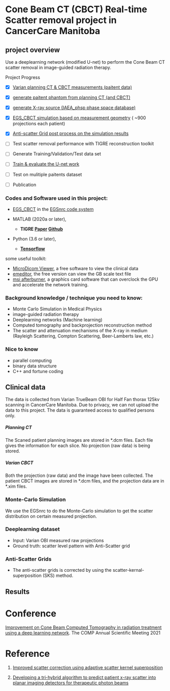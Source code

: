 # Cone Beam CT (CBCT) Real-time Scatter removal project in CancerCare Manitoba

## project overview
Use a deeplearning network (modified U-net) to perform the Cone Beam CT scatter removal in image-guided radiation therapy.

Project Progress

 - [x]  [Varian planning CT & CBCT measurements (paitent data)](example_data/README.md)
 - [x]  [generate paitent phantom from planning CT (and CBCT)](gen_egsphant/README.md)
 - [x]  [generate X-ray source (IAEA_phsp phase space database)](IAEA_phsp/README.md)
 - [x]  [EGS_CBCT simulation based on measurement geometry](CBCT_simu/README.md) ( ~900 projections each patient)
 - [x]  [Anti-scatter Grid post process on the simulation results](ASG/README.md)
 - [ ]  Test scatter removal performance with TIGRE reconstruction toolkit
 - [ ]  Generate Training/Validation/Test data set
 - [ ]  [Train & evaluate the U-net work](U-net/README.md)
 - [ ]  Test on mulitiple paitents dataset
 - [ ]  Publication


### Codes and Software used in this project: 
* [EGS_CBCT](https://nrc-cnrc.github.io/EGSnrc/doc/pirs898/egs_cbct.html) in the [EGSnrc code system](https://nrc-cnrc.github.io/EGSnrc/)

* MATLAB (2020a or later), 

    - **TIGRE [Paper](https://iopscience.iop.org/article/10.1088/2057-1976/2/5/055010) [Github](https://github.com/CERN/TIGRE)**

* Python (3.6 or later), 
    - **[Tensorflow](https://www.tensorflow.org/)**

some useful toolkit: 

* [MicroDicom Viewer](https://www.microdicom.com/downloads.html), a free software to view the clinical data
* [emeditor](https://www.emeditor.com/text-editor-features/history/emeditor-free/), the free version can view the GB scale text file
* [msi afterburner](https://www.msi.com/Landing/afterburner/graphics-cards), a graphics card software that can overclock the GPU and accelerate the network training. 



### Background knowledge / technique you need to know: 
- Monte Carlo Simulation in Medical Physics
- image-guided radiation therapy
- Deeplearning networks (Machine learning)
- Computed tomography and backprojection reconstruction method
- The scatter and attenuation mechanisms of the X-ray in medium (Rayleigh Scattering, Compton Scattering, Beer-Lamberts law, etc.)

### Nice to know
- parallel computing
- binary data structure
- C++ and fortune coding


## Clinical data

The data is collected from Varian TrueBeam OBI for Half Fan thorax 125kv scanning in CancerCare Manitoba. Due to privacy, we can not upload the data to this project.
The data is guaranteed access to qualified persons only.

##### Planning CT 
The Scaned patient planning images are stored in \*.dcm files. Each file gives the information for each slice. No projection (raw data) is being stored.

##### Varian CBCT 
Both the projection (raw data) and the image have been collected. The patient CBCT images are stored in \*.dcm files, and the projection data are in \*.xim files.

### Monte-Carlo Simulation

We use the EGSnrc to do the Monte-Carlo simulation to get the scatter distribution on certain measured projection.

### Deeplearning dataset
* Input: Varian OBI measured raw projections
* Ground truth: scatter level pattern with Anti-Scatter grid

### Anti-Scatter Grids
* The anti-scatter grids is corrected by using the scatter-kernal-superposition (SKS) method.

## Results



# Conference
  [Improvement on Cone Beam Computed Tomography in radiation treatment using a deep learning network](https://pheedloop.com/compasm2021/site/sessions/?id=SESQ6LQBCRTSB0ZM7).
The COMP Annual Scientific Meeting 2021

# Reference

1. [Improved scatter correction using adaptive scatter kernel superposition](https://pubmed.ncbi.nlm.nih.gov/21030750/)

2. [Developing a tri-hybrid algorithm to predict patient x-ray scatter into planar imaging detectors for therapeutic photon beams](https://mspace.lib.umanitoba.ca/handle/1993/35125)
